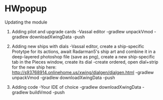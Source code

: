 # HWpopup

Updating the module

1) Adding pilot and upgrade cards
-Vassal editor
-gradlew unpackVmod
-gradlew downloadXwingData
-push

2) Adding new ships with dials
-Vassal editor, create a ship-specific Protytpe for its actions, await Radarman5's ship art and combine it in a deep-layered photoshop file  (save as png), create a new ship-specific tab in the Pieces window, create its dial
-create ordered, open dial+strip for the new ship here: http://s93768914.onlinehome.us/xwing/dialgen/dialgen.html
-gradlew unpackVmod
-gradlew downloadXwingData
-push

3) Adding code
-Your IDE of choice
-gradlew downloadXwingData
-gradlew buildVmod
-push
